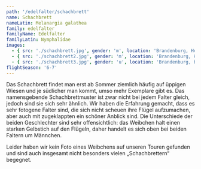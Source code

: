```yaml
---
path: '/edelfalter/schachbrett'
name: Schachbrett
nameLatin: Melanargia galathea
family: edelfalter
familyName: Edelfalter
familyLatin: Nymphalidae
images:
  - { src: './schachbrett.jpg', gender: 'm', location: 'Brandenburg, Heinrichsfelde', author: Georg, date: '2016-07-01' }
  - { src: './schachbrett2.jpg', gender: 'm', location: 'Brandenburg, Heinrichsfelde', author: Georg, date: '2016-07-01' }
  - { src: './schachbrett3.jpg', gender: 'u', location: 'Brandenburg, bei Dollgow', author: Georg, date: '2016-07-02' }
flightSeason: '6-7'
---
```


Das Schachbrett findet man erst ab Sommer ziemlich häufig auf üppigen Wiesen und je südlicher man kommt, umso mehr Exemplare gibt es. Das namensgebende Schachbrettmuster ist zwar nicht bei jedem Falter gleich, jedoch sind sie sich sehr ähnlich. Wir haben die Erfahrung gemacht, dass es sehr fotogene Falter sind, die sich nicht scheuen ihre Flügel aufzumachen, aber auch mit zugeklappten ein schöner Anblick sind. Die Unterschiede der beiden Geschlechter sind sehr offensichtlich: das Weibchen halt einen starken Gelbstich auf den Flügeln, daher handelt es sich oben bei beiden Faltern um Männchen.

Leider haben wir kein Foto eines Weibchens auf unseren Touren gefunden und sind auch insgesamt nicht besonders vielen „Schachbrettern“ begegnet.
